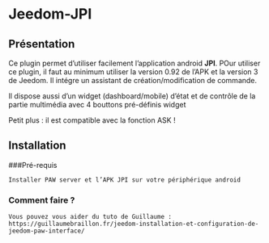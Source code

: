 # Jeedom-JPI

## Présentation

Ce plugin permet d’utiliser facilement l’application android **JPI**. POur utiliser ce plugin, il faut au minimum utiliser la version 0.92 de l’APK et la version 3 de Jeedom.
Il intégre un assistant de création/modification de commande.

Il dispose aussi d’un widget (dashboard/mobile) d’état et de contrôle de la partie multimédia avec 4 bouttons pré-définis
widget

Petit plus : il est compatible avec la fonction ASK !


## Installation

###Pré-requis

    Installer PAW server et l’APK JPI sur votre périphérique android

### Comment faire ?

    Vous pouvez vous aider du tuto de Guillaume : https://guillaumebraillon.fr/jeedom-installation-et-configuration-de-jeedom-paw-interface/


